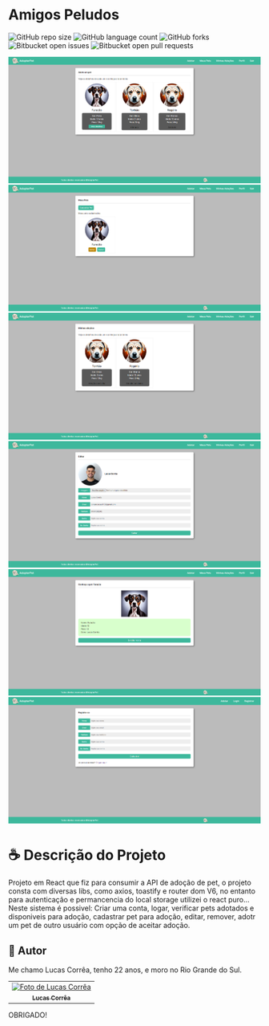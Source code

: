 # Amigos Peludos

![GitHub repo size](https://img.shields.io/github/repo-size/correa0105/APIRestfulNode-FrontReact-AdopterPet?style=for-the-badge)
![GitHub language count](https://img.shields.io/github/languages/count/correa0105/APIRestfulNode-FrontReact-AdopterPet?style=for-the-badge)
![GitHub forks](https://img.shields.io/github/forks/correa0105/APIRestfulNode-FrontReact-AdopterPet?style=for-the-badge)
![Bitbucket open issues](https://img.shields.io/bitbucket/issues/correa0105/APIRestfulNode-FrontReact-AdopterPet?style=for-the-badge)
![Bitbucket open pull requests](https://img.shields.io/bitbucket/pr-raw/correa0105/APIRestfulNode-FrontReact-AdopterPet?style=for-the-badge)

<img src="exemplo1.png" alt="Exemplo do Projeto">
<img src="exemplo2.png" alt="Exemplo do Projeto">
<img src="exemplo3.png" alt="Exemplo do Projeto">
<img src="exemplo4.png" alt="Exemplo do Projeto">
<img src="exemplo5.png" alt="Exemplo do Projeto">
<img src="exemplo6.png" alt="Exemplo do Projeto">

# ☕ Descrição do Projeto

Projeto em React que fiz para consumir a API de adoção de pet, o projeto consta com diversas libs, como axios, toastify e router dom V6, no entanto para autenticação e permancencia do local storage utilizei o react puro...
Neste sistema é possivel: Criar uma conta, logar, verificar pets adotados e disponiveis para adoção, cadastrar pet para adoção, editar, remover, adotr um pet de outro usuário com opção de aceitar adoção.

## 🤝 Autor

Me chamo Lucas Corrêa, tenho 22 anos, e moro no Rio Grande do Sul.

<table>
  <tr>
    <td align="center">
      <a href="https://www.linkedin.com/in/correalucas0105/">
        <img src="https://avatars.githubusercontent.com/u/65604927?v=4" width="100px;" alt="Foto de Lucas Corrêa"/><br>
        <sub>
            <b>Lucas Corrêa</b>
        </sub>
      </a>
    </td>
</table>

OBRIGADO!
